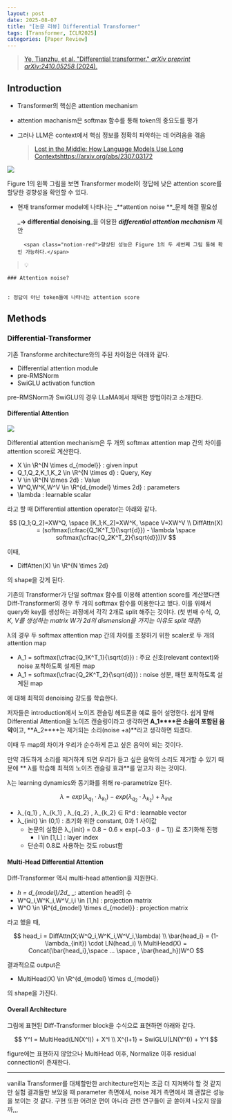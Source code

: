 ```yaml
---
layout: post
date: 2025-08-07
title: "[논문 리뷰] Differential Transformer"
tags: [Transformer, ICLR2025]
categories: [Paper Review]
---
```


> [Ye, Tianzhu, et al. "Differential transformer." ](https://arxiv.org/abs/2410.05258)[_arXiv preprint arXiv:2410.05258_](https://arxiv.org/abs/2410.05258)[ (2024).](https://arxiv.org/abs/2410.05258)



## Introduction

- Transformer의 핵심은 attention mechanism
- attention machanism은 softmax 함수를 통해 token의 중요도를 평가
- 그러나 LLM은 context에서 핵심 정보를 정확히 파악하는 데 어려움을 겪음

	> [Lost in the Middle: How Language Models Use Long Contextshttps://arxiv.org/abs/2307.03172](https://arxiv.org/abs/2307.03172)


![](https://prod-files-secure.s3.us-west-2.amazonaws.com/542b861c-36a8-4051-84e5-8804b6728dba/9083ea56-691a-4752-ae26-47f403431ac8/image.png?X-Amz-Algorithm=AWS4-HMAC-SHA256&X-Amz-Content-Sha256=UNSIGNED-PAYLOAD&X-Amz-Credential=ASIAZI2LB466US32ADDH%2F20250902%2Fus-west-2%2Fs3%2Faws4_request&X-Amz-Date=20250902T110113Z&X-Amz-Expires=3600&X-Amz-Security-Token=IQoJb3JpZ2luX2VjEMP%2F%2F%2F%2F%2F%2F%2F%2F%2F%2FwEaCXVzLXdlc3QtMiJGMEQCICo3nto0lue8kH28spRBJyFvhVzcuO7MxGpXrKwRzSUCAiBiO5eTepdyiQitA%2BL30WpTIaMPn6P18nY8MZAg1gSjGCr%2FAwgsEAAaDDYzNzQyMzE4MzgwNSIMqNiyi7HAqX6EPZbrKtwDhJM8MzzTMO7vex0fIPiI1l7FNCh9OkBd30%2FLEIwV5onxEW7EfRCHAo4uE%2FV8pwpG0Itl645QmU4Y34m%2Bvjhcw72sZdLlCrB5AG4z8Z%2B0a4kmG3OlxJOd5YiT02Bz3cP9DCg2n6rfO%2Fw0Hb3xKKXAZINK42x3%2F2qJfDsqL1%2FMm1WeEnnaNiYpoZ0%2FxDLHP2%2BmPl1yfdL6DX%2BOCngEcg%2FleYmKPXInoOkubdgqZCaM5siVpJqdSpslFTVPKarLfJXTHlNQNS37DuH4B1dtlKW9gXLGD0uRj2ow5%2FlyksjDnWZgJdUDudq%2F8nGXr76%2B%2BhmCS5ILn2LCyoHUeE9DnrGBm4gmHwzD4NJH6CNDRIvFAqXSlGdb8eX%2BNRKlTECoJNexzzoF1yTPQUxkPnHkw8r%2Fyqjpg6rOTHmrxxV2tel6XNAVQK8HOjKLj4ekC%2BrRjDdd7dbhvpcuXx43yIAoJDFAxfhuN5j7PGoPwRFI4OX3veFFLsB5WkxWr4sbM%2FUa4HnHpFh%2F3YF2ZxB7MtuV3mB3G%2Bl3VcRlkrI2ttMzS4WOVqxkMdEMHgNMVVPFghFNsp1QEIWKCRMtq3F5QUwyFFzH3JaxwjZ1xaRPvoVtEe3qvDVSK9w9fhWNgHWqXQEwr5zbxQY6pgEnlMtWB4vq3E85KFsyMswUkYkNvuU74n9r%2Bxxeu4oGBJWQRVMVX31Npw9rzKmUgu5wT2KKmYbSMuzj3moZ0XcJBG1BUogQL6%2FFckAb1NFjIY7I81W136OIdeZLtUTeNCnmFYPdmA%2Bm47R5FoCxWxMq%2B9kBUUHDGzKICyrRHTvjsxdSwqOWLW%2BR39tIvcJAxXyEFnR1mBo9nzrZrlcNYsxBC9UqbcDC&X-Amz-Signature=6870e724d26dce964339eca3c19922c26c62a26b58f3f339619c0b03879df1e2&X-Amz-SignedHeaders=host&x-amz-checksum-mode=ENABLED&x-id=GetObject)


Figure 1의 왼쪽 그림을 보면 Transformer model이 정답에 낮은 attention score를 할당한 경향성을 확인할 수 있다.

- 현재 transformer model에 나타나는 _**attention noise **_문제 해결 필요성

	_**→ differential denoising**_을 이용한 _**differential attention mechanism**_ 제안


		<span class="notion-red">향상된 성능은 Figure 1의 두 세번째 그림 통해 확인 가능하다.</span>


> 💡 


	### Attention noise?


	: 정답이 아닌 token들에 나타나는 attention score



## Methods



### Differential-Transformer


기존 Transforme architecture와의 주된 차이점은 아래와 같다.

- Differential attention module
- pre-RMSNorm
- SwiGLU activation function

pre-RMSNorm과 SwiGLU의 경우 LLaMA에서 채택한 방법이라고 소개한다.



#### Differential Attention


![](https://prod-files-secure.s3.us-west-2.amazonaws.com/542b861c-36a8-4051-84e5-8804b6728dba/116d70b2-1963-4810-9167-f4c7d8a06e8f/image.png?X-Amz-Algorithm=AWS4-HMAC-SHA256&X-Amz-Content-Sha256=UNSIGNED-PAYLOAD&X-Amz-Credential=ASIAZI2LB466US32ADDH%2F20250902%2Fus-west-2%2Fs3%2Faws4_request&X-Amz-Date=20250902T110113Z&X-Amz-Expires=3600&X-Amz-Security-Token=IQoJb3JpZ2luX2VjEMP%2F%2F%2F%2F%2F%2F%2F%2F%2F%2FwEaCXVzLXdlc3QtMiJGMEQCICo3nto0lue8kH28spRBJyFvhVzcuO7MxGpXrKwRzSUCAiBiO5eTepdyiQitA%2BL30WpTIaMPn6P18nY8MZAg1gSjGCr%2FAwgsEAAaDDYzNzQyMzE4MzgwNSIMqNiyi7HAqX6EPZbrKtwDhJM8MzzTMO7vex0fIPiI1l7FNCh9OkBd30%2FLEIwV5onxEW7EfRCHAo4uE%2FV8pwpG0Itl645QmU4Y34m%2Bvjhcw72sZdLlCrB5AG4z8Z%2B0a4kmG3OlxJOd5YiT02Bz3cP9DCg2n6rfO%2Fw0Hb3xKKXAZINK42x3%2F2qJfDsqL1%2FMm1WeEnnaNiYpoZ0%2FxDLHP2%2BmPl1yfdL6DX%2BOCngEcg%2FleYmKPXInoOkubdgqZCaM5siVpJqdSpslFTVPKarLfJXTHlNQNS37DuH4B1dtlKW9gXLGD0uRj2ow5%2FlyksjDnWZgJdUDudq%2F8nGXr76%2B%2BhmCS5ILn2LCyoHUeE9DnrGBm4gmHwzD4NJH6CNDRIvFAqXSlGdb8eX%2BNRKlTECoJNexzzoF1yTPQUxkPnHkw8r%2Fyqjpg6rOTHmrxxV2tel6XNAVQK8HOjKLj4ekC%2BrRjDdd7dbhvpcuXx43yIAoJDFAxfhuN5j7PGoPwRFI4OX3veFFLsB5WkxWr4sbM%2FUa4HnHpFh%2F3YF2ZxB7MtuV3mB3G%2Bl3VcRlkrI2ttMzS4WOVqxkMdEMHgNMVVPFghFNsp1QEIWKCRMtq3F5QUwyFFzH3JaxwjZ1xaRPvoVtEe3qvDVSK9w9fhWNgHWqXQEwr5zbxQY6pgEnlMtWB4vq3E85KFsyMswUkYkNvuU74n9r%2Bxxeu4oGBJWQRVMVX31Npw9rzKmUgu5wT2KKmYbSMuzj3moZ0XcJBG1BUogQL6%2FFckAb1NFjIY7I81W136OIdeZLtUTeNCnmFYPdmA%2Bm47R5FoCxWxMq%2B9kBUUHDGzKICyrRHTvjsxdSwqOWLW%2BR39tIvcJAxXyEFnR1mBo9nzrZrlcNYsxBC9UqbcDC&X-Amz-Signature=79edf572eb914c0a7c9130c0c016e7c081d740771c911586e46b6894d9c77e42&X-Amz-SignedHeaders=host&x-amz-checksum-mode=ENABLED&x-id=GetObject)


Differential attention mechanism은 두 개의 softmax attention map 간의 차이를 attention score로 계산한다.

- X \in \R^{N \times d\_{model}} : given input
- Q\_1,Q\_2,K\_1,K\_2 \in \R^{N \times d} : Query, Key
- V \in \R^{N \times 2d} : Value
- W^Q,W^K,W^V \in \R^{d\_{model} \times 2d} : parameters
- \lambda : learnable scalar

라고 할 때 Differential attention operator는 아래와 같다.


$$
[Q_1;Q_2]=XW^Q, \space [K_1;K_2]=XW^K, \space V=XW^V \\
DiffAttn(X) = (softmax(\cfrac{Q_1K^T_1}{\sqrt{d}}) - \lambda \space softmax(\cfrac{Q_2K^T_2}{\sqrt{d}}))V
$$


이때,

- DiffAtten(X) \in \R^{N \times 2d}

의 shape을 갖게 된다.


기존의 Transformer가 단일 softmax 함수를 이용해 attention score를 계산했다면 Diff-Transformer의 경우 두 개의 softmax 함수를 이용한다고 했다. 이를 위해서 query와 key를 생성하는 과정에서 각각 2개로 split 해주는 것이다. <span class="notion-red">(첫 번째 수식, </span><span class="notion-red">_Q, K, V를 생성하는 matrix W가 2d의 dismension을 가지는 이유도 split 때문_</span><span class="notion-red">)</span>


 λ의 경우 두 softmax attention map 간의 차이를 조정하기 위한 scaler로 두 개의 attention map

- A\_1 = softmax(\cfrac{Q\_1K^T\_1}{\sqrt{d}}) : 주요 신호(relevant context)와 noise 포착하도록 설계된 map
- A\_1 = softmax(\cfrac{Q\_2K^T\_2}{\sqrt{d}}) : noise 성분, 패턴 포착하도록 설계된 map 

에 대해 최적의 denoising 강도를 학습한다.


저자들은 introduction에서 노이즈 캔슬링 헤드폰을 예로 들어 설명한다. 쉽게 말해 Differential Attention을 노이즈 캔슬링이라고 생각하면 **A\_1****은 소음이 포함된 음악**이고, **A\_2****는 제거되는 소리(noise +a)**라고 생각하면 되겠다. 


이때 두 map의 차이가 우리가 순수하게 듣고 싶은 음악이 되는 것이다. 


만약 과도하게 소리를 제거하게 되면 우리가 듣고 싶은 음악의 소리도 제거할 수 있기 때문에 ** λ를 학습해 최적의 노이즈 캔슬링 효과**를 얻고자 하는 것이다.


λ는 learning dynamics와 동기화를 위해 re-parametrize 된다.


$$
\lambda = exp(\lambda_{q_1} \cdot \lambda_{k_1}) - exp(\lambda_{q_2} \cdot \lambda_{k_2}) + \lambda_{init}
$$

- λ\_{q\_1} , λ\_{k\_1} , λ\_{q\_2} , λ\_{k\_2} ∈ R^d : learnable vector
- λ\_{init} \in (0,1) : 초기화 위한 constant, 0과 1 사이값
	- 논문의 실험은 λ\_{init} = 0.8 − 0.6 × exp(−0.3 · (l − 1)) 로 초기화해 진행
		- l \in [1,L] : layer index
	- 단순히 0.8로 사용하는 것도 robust함


#### **Multi-Head Differential Attention**


Diff-Transformer 역시 multi-head attention을 지원한다.

- _h = d\_{model}/2d__ _: attention head의 수
- W^Q\_i,W^K\_i,W^V\_i,i \in [1,h] : projection matrix
- W^O \in \R^{d\_{model} \times d\_{model}} : projection matrix

라고 했을 때,


$$
head_i = DiffAttn(X;W^Q_i,W^K_i,W^V_i,\lambda) \\
\bar{head_i} = (1-\lambda_{init}) \cdot LN(head_i) \\
MultiHead(X) = Concat(\bar{head_i},\space ... \space , \bar{head_h})W^O
$$


결과적으로 output은

- MultiHead(X) \in \R^{d\_{model} \times d\_{model}}

의 shape을 가진다.



#### Overall Architecture


그림에 표현된 Diff-Transformer block을 수식으로 표현하면 아래와 같다.


$$
Y^l = MultiHead(LN(X^l)) + X^l \\
X^{l+1} = SwiGLU(LN(Y^l)) + Y^l
$$


figure에는 표현하지 않았으나 MultiHead 이후, Normalize 이후 residual connection이 존재한다.


---


vanilla Transformer를 대체할만한 architecture인지는 조금 더 지켜봐야 할 것 같지만 실험 결과들만 보았을 때 parameter 측면에서, noise 제거 측면에서 꽤 괜찮은 성능을 보이는 것 같다. 구현 또한 어려운 편이 아니라 관련 연구들이 곧 쏟아져 나오지 않을까,,,

